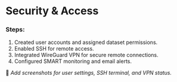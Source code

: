 # Security & Access

### Steps:
1. Created user accounts and assigned dataset permissions.
2. Enabled SSH for remote access.
3. Integrated WireGuard VPN for secure remote connections.
4. Configured SMART monitoring and email alerts.

📸 *Add screenshots for user settings, SSH terminal, and VPN status.*